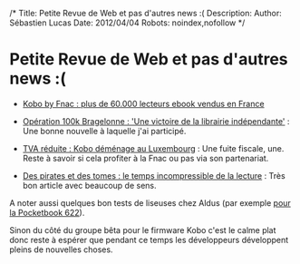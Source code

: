 /*
Title: Petite Revue de Web et pas d'autres news :(
Description: 
Author: Sébastien Lucas
Date: 2012/04/04
Robots: noindex,nofollow
*/
# Petite Revue de Web et pas d'autres news :(

*	[Kobo by Fnac : plus de 60.000 lecteurs ebook vendus en France](http://www.actualitte.com/actualite/lecture-numerique/lecteurs-ebook/kobo-by-fnac-plus-de-60-000-lecteurs-ebook-vendus-en-france-33243.htm)

*	[Opération 100k Bragelonne : 'Une victoire de la librairie indépendante'](http://www.actualitte.com/actualite/lecture-numerique/acteurs-numeriques/operation-100k-bragelonne-une-victoire-de-la-librairie-independante-33252.htm) : Une bonne nouvelle à laquelle j'ai participé.

*	[TVA réduite : Kobo déménage au Luxembourg](http://www.actualitte.com/actualite/lecture-numerique/acteurs-numeriques/tva-reduite-kobo-demenage-au-luxembourg-33196.htm) : Une fuite fiscale, une. Reste à savoir si cela profiter à la Fnac ou pas via son partenariat.

*	[Des pirates et des tomes : le temps incompressible de la lecture](http://www.actualitte.com/actualite/lecture-numerique/usages/des-pirates-et-des-tomes-le-temps-incompressible-de-la-lecture-33197.htm) : Très bon article avec beaucoup de sens.

A noter aussi quelques bon tests de liseuses chez Aldus (par exemple [pour la Pocketbook 622](http://aldus2006.typepad.fr/mon_weblog/2012/03/pocketbook-622-test-complet.html)).

Sinon du côté du groupe bêta pour le firmware Kobo c'est le calme plat donc reste à espérer que pendant ce temps les développeurs développent pleins de nouvelles choses.


